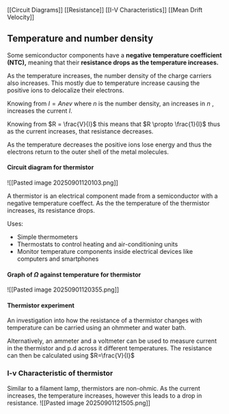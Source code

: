 [[Circuit Diagrams]] [[Resistance]] [[I-V Characteristics]] [[Mean Drift Velocity]] 
## Temperature and number density
Some semiconductor components have a **negative temperature coefficient (NTC),** meaning that their **resistance drops as the temperature increases.** 

As the temperature increases, the number density of the charge carriers also increases. This mostly due to temperature increase causing the positive ions to delocalize their electrons. 
 
Knowing from $I = Anev$ where $n$ is the number density, an increases in $n$ , increases the current $I$. 

Knowing from $R = \frac{V}{I}$ this means that $R \propto \frac{1}{I}$ thus as the current increases, that resistance decreases.

As the temperature decreases the positive ions lose energy and thus the electrons return to the outer shell of the metal molecules. 
#### Circuit diagram for thermistor
![[Pasted image 20250901120103.png]]

A thermistor is an electrical component made from a semiconductor with a negative temperature coeffect. As the the temperature of the thermistor increases, its resistance drops.

Uses:
- Simple thermometers
- Thermostats to control heating and air-conditioning units 
- Monitor temperature components inside electrical devices like computers and smartphones

#### Graph of $\Omega$ against temperature for thermistor
![[Pasted image 20250901120355.png]]

#### Thermistor experiment
An investigation into how the resistance of a thermistor changes with temperature can be carried using an ohmmeter and water bath. 

Alternatively, an ammeter and a voltmeter can be used to measure current in the thermistor and p.d across it different temperatures. The resistance can then be calculated using $R=\frac{V}{I}$

### I-v Characteristic of thermistor
Similar to a filament lamp, thermistors are non-ohmic. 
As the current increases, the temperature increases, however this leads to a drop in resistance.
![[Pasted image 20250901121505.png]]


